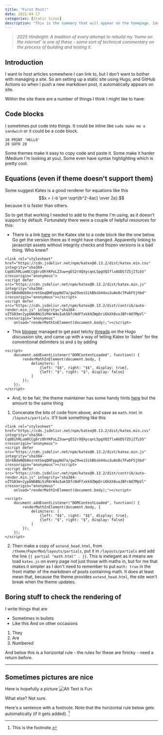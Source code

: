 ```yaml
---
title: "First Post!"
date: 2021-04-17
categories: [Static Sites]
description: "This is the summary that will appear on the homepage. Ideally I don't want to add a separate 'read more' link manually as the theme should do it. But it turns out Hugo wants a hint…"
---
```


> *2025 Hindsight: A tradition of every attempt to rebuild my 'home on the internet' is one of these - some sort of technical commentary on the process of building and testing it.* 

## Introduction
I want to host articles somewhere I can link to, but I don’t want to bother with managing a site. So am setting up a static site using Hugo, and GitHub Actions so when I push a new markdown post, it automatically appears on site. 

Within the site there are a number of things I think I might like to have:

## Code blocks
I sometimes put code into things. It could be inline like `sudo make me a sandwich` or it could be a code block.
```
10 PRINT 'HELLO'
20 GOTO 20
```
Some themes make it easy to copy code and paste it. Some make it harder (Medium I'm looking at you). Some even have syntax highlighting which is pretty cool. 

##  Equations (even if theme doesn't support them)
Some suggest Katex is a good renderer for equations like this $$x = {-b \pm \sqrt{b^2-4ac} \over 2a}.$$ because it is faster than others. 

So to get that working I needed to add to the theme I'm using, as it doesn't support by default. Fortunately there were a couple of helpful resources for this:

- There is a link [here](https://katex.org/docs/autorender.html) on the Katex site to a code block like the one below. Go get the version there as it might have changed. Apparently linking to javascript assets without integrity checks and frozen versions is a bad thing. Who knew? 
```
<link rel="stylesheet" href="https://cdn.jsdelivr.net/npm/katex@0.13.2/dist/katex.min.css" integrity="sha384-Cqd8ihRLum0CCg8rz0hYKPoLZ3uw+gES2rXQXycqnL5pgVQIflxAUDS7ZSjITLb5" crossorigin="anonymous">
<script defer src="https://cdn.jsdelivr.net/npm/katex@0.13.2/dist/katex.min.js" integrity="sha384-1Or6BdeNQb0ezrmtGeqQHFpppNd7a/gw29xeiSikBbsb44xu3uAo8c7FwbF5jhbd" crossorigin="anonymous"></script>
<script defer src="https://cdn.jsdelivr.net/npm/katex@0.13.2/dist/contrib/auto-render.min.js" integrity="sha384-vZTG03m+2yp6N6BNi5iM4rW4oIwk5DfcNdFfxkk9ZWpDriOkXX8voJBFrAO7MpVl" crossorigin="anonymous"
    onload="renderMathInElement(document.body);"></script>
``` 
- This [blogger](https://kevcaz.github.io/notes/hugo/katex_and_goldmark/) managed to get past tetchy [threads](https://discourse.gohugo.io/t/use-goldmark-mathjax-extension/25721/12) on the Hugo discussion site, and came up with a way of telling Katex to 'listen' for the conventional delimiters `$$` and `$` by adding

```
<script>
    document.addEventListener("DOMContentLoaded", function() {
        renderMathInElement(document.body, {
            delimiters: [
                {left: "$$", right: "$$", display: true},
                {left: "$", right: "$", display: false}
            ]
        });
    });
</script>
```

- And, to be fair, the theme maintainer has some handy hints [here](https://github.com/adityatelange/hugo-PaperMod/blob/exampleSite/content/posts/math-typesetting.md) but the amount to the same thing

1. Concenate the bits of code from above, and save as `math.html` in `/layouts/partials`. It'll look something like this
```
<link rel="stylesheet" href="https://cdn.jsdelivr.net/npm/katex@0.13.2/dist/katex.min.css" integrity="sha384-Cqd8ihRLum0CCg8rz0hYKPoLZ3uw+gES2rXQXycqnL5pgVQIflxAUDS7ZSjITLb5" crossorigin="anonymous">
<script defer src="https://cdn.jsdelivr.net/npm/katex@0.13.2/dist/katex.min.js" integrity="sha384-1Or6BdeNQb0ezrmtGeqQHFpppNd7a/gw29xeiSikBbsb44xu3uAo8c7FwbF5jhbd" crossorigin="anonymous"></script>
<script defer src="https://cdn.jsdelivr.net/npm/katex@0.13.2/dist/contrib/auto-render.min.js" integrity="sha384-vZTG03m+2yp6N6BNi5iM4rW4oIwk5DfcNdFfxkk9ZWpDriOkXX8voJBFrAO7MpVl" crossorigin="anonymous"
    onload="renderMathInElement(document.body);"></script>

<script>
    document.addEventListener("DOMContentLoaded", function() {
        renderMathInElement(document.body, {
            delimiters: [
                {left: "$$", right: "$$", display: true},
                {left: "$", right: "$", display: false}
            ]
        });
    });
</script>
```
2. Then make a copy of `extend_head.html`, from `/theme/PaperMod/layouts/partials`, put it in `/layouts/partials`  and add the line `{{ partial "math.html" . }}`. This is inelegant as it means we load `katex.js` on every page not just those with maths in, but for me that makes it simpler as I don't need to remember to put `math: true` in the front matter of the markdown of posts containing math. It does at least mean that, because the theme provides `extend_head.html`, the site won't break when the  theme updates. 

## Boring stuff to check the rendering of
I write things that are
- Sometimes in bullets
- Like this
And on other occasions
1. They
2. Are
3. Numbered

And below this is a horizontal rule - the rules for these are finicky - need a return before. 

---
## Sometimes pictures are nice
Here is hopefully a picture
![Alt Text is Fun](https://upload.wikimedia.org/wikipedia/commons/d/d3/Turnip_2622027.jpg)

What else? Not sure. 

Here's a sentence with a footnote. Note that the horizontal rule below gets automatically (if it gets added). [^1]

[^1]: This is the footnote.

